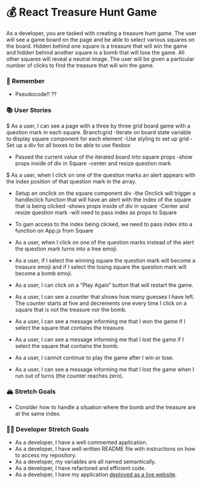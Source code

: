# 💰 React Treasure Hunt Game

As a developer, you are tasked with creating a treasure hunt game. The user will see a game board on the page and be able to select various squares on the board. Hidden behind one square is a treasure that will win the game and hidden behind another square is a bomb that will lose the game. All other squares will reveal a neutral image. The user will be given a particular number of clicks to find the treasure that will win the game.

### 🤔 Remember

- Pseudocode!! ??
<!-- - Ask clarifying questions  for user/developer stories -->

### 📚 User Stories
<!-- each user stories is it's own branch and seperate pr -->

$ As a user, I can see a page with a three by three grid board game with a question mark in each square.
Branch:grid
-Iterate on board state variable to display square component for each element
-Use styling to set up grid
-Set up a div for all boxes to be able to use flexbox
- Passed the current value of the iterated board into square props
-show props inside of div in Square
-center and resize question mark





$ As a user, when I click on one of the question marks an alert appears with the index position of that question mark in the array.
- Setup an onclick on the square component div
-the Onclick will trigger a handleclick function that will have an alert with the index of the square that is being clicked
-shows props inside of div in square 
-Center and resize question mark
-will need to pass index as props to Square
- To gain access to the index being clicked, we need to pass index into a function on App.js from Square


- As a user, when I click on one of the question marks instead of the alert the question mark turns into a tree emoji.
- As a user, if I select the winning square the question mark will become a treasure emoji and if I select the losing square the question mark will become a bomb emoji.
- As a user, I can click on a “Play Again” button that will restart the game.
- As a user, I can see a counter that shows how many guesses I have left. The counter starts at five and decrements one every time I click on a square that is not the treasure nor the bomb.
- As a user, I can see a message informing me that I won the game if I select the square that contains the treasure.
- As a user, I can see a message informing me that I lost the game if I select the square that contains the bomb.
- As a user, I cannot continue to play the game after I win or lose.
- As a user, I can see a message informing me that I lost the game when I run out of turns (the counter reaches zero).

### 🏔 Stretch Goals

- Consider how to handle a situation where the bomb and the treasure are at the same index.

### 👩‍💻 Developer Stretch Goals

- As a developer, I have a well commented application.
- As a developer, I have well written README file with instructions on how to access my repository.
- As a developer, my variables are all named semantically.
- As a developer, I have refactored and efficient code.
- As a developer, I have my application [deployed as a live website](https://render.com/docs/deploy-create-react-app).
